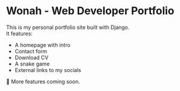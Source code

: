 # Wonah - Web Developer Portfolio

This is my personal portfolio site built with Django.  
It features:

- A homepage with intro
- Contact form
- Download CV
- A snake game
- External links to my socials

🎯 More features coming soon.
